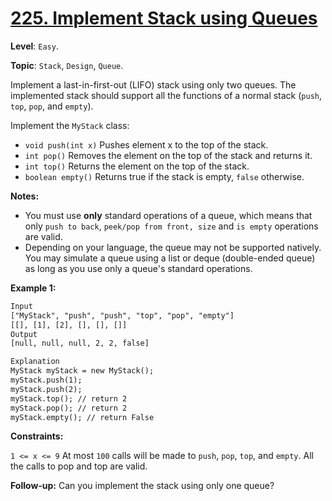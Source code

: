 # [225. Implement Stack using Queues](https://leetcode.com/problems/implement-stack-using-queues/)

**Level**: `Easy`.

**Topic**: `Stack`, `Design`, `Queue`.

Implement a last-in-first-out (LIFO) stack using only two queues. The implemented stack should support all the functions of a normal stack (`push`, `top`, `pop`, and `empty`).

Implement the `MyStack` class:

- `void push(int x)` Pushes element x to the top of the stack.
- `int pop()` Removes the element on the top of the stack and returns it.
- `int top()` Returns the element on the top of the stack.
- `boolean empty()` Returns true if the stack is empty, `false` otherwise.

**Notes:**

- You must use **only** standard operations of a queue, which means that only `push to back`, `peek/pop from front, size` and `is empty` operations are valid.
- Depending on your language, the queue may not be supported natively. You may simulate a queue using a list or deque (double-ended queue) as long as you use only a queue's standard operations.

**Example 1:**

```txt
Input
["MyStack", "push", "push", "top", "pop", "empty"]
[[], [1], [2], [], [], []]
Output
[null, null, null, 2, 2, false]

Explanation
MyStack myStack = new MyStack();
myStack.push(1);
myStack.push(2);
myStack.top(); // return 2
myStack.pop(); // return 2
myStack.empty(); // return False
 ```

**Constraints:**

`1 <= x <= 9`
At most `100` calls will be made to `push`, `pop`, `top`, and `empty`.
All the calls to pop and top are valid.

**Follow-up:** Can you implement the stack using only one queue?
